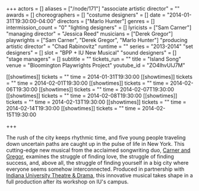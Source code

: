 +++
actors = []
aliases = ["/node/171"]
"associate artistic director" = ""
awards = []
choreographers = []
"costume designers" = []
date = "2014-01-31T19:30:00-04:00"
directors = ["Marlo Hunter"]
genres = []
intermission_count = "0"
"lighting designers" = []
lyricists = ["Sam Carner"]
"managing director" = "Jessica Reed"
musicians = ["Derek Gregor"]
playwrights = ["Sam Carner", "Derek Gregor", "Marlo Hunter"]
"producing artistic director" = "Chad Rabinovitz"
runtime = ""
series = "2013-2014"
"set designers" = []
slot = "BPP + IU New Musical"
"sound designers" = []
"stage managers" = []
subtitle = ""
tickets_run = ""
title = "Island Song"
venue = "Bloomington Playwrights Project"
youtube_id = "ZO4lhvUIJ7M"

[[showtimes]]
  tickets = ""
  time = 2014-01-31T19:30:00
[[showtimes]]
  tickets = ""
  time = 2014-02-01T19:30:00
[[showtimes]]
  tickets = ""
  time = 2014-02-06T19:30:00
[[showtimes]]
  tickets = ""
  time = 2014-02-07T19:30:00
[[showtimes]]
  tickets = ""
  time = 2014-02-08T19:30:00
[[showtimes]]
  tickets = ""
  time = 2014-02-13T19:30:00
[[showtimes]]
  tickets = ""
  time = 2014-02-14T19:30:00
[[showtimes]]
  tickets = ""
  time = 2014-02-15T19:30:00

+++

The rush of the city keeps rhythmic time, and five young people traveling down uncertain paths are caught up in the pulse of life in New York. This cutting-edge new musical from the acclaimed songwriting duo, [Carner and Gregor](http://www.carnerandgregor.com/), examines the struggle of finding love, the struggle of finding success, and, above all, the struggle of finding yourself in a big city where everyone seems somehow interconnected.  Produced in partnership with [Indiana University Theatre & Drama](http://www.indiana.edu/~thtr/), this innovative musical takes shape in a full production after its workshop on IU's campus.
